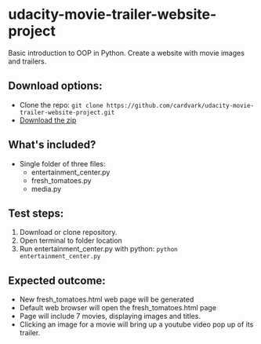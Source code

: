 # udacity-movie-trailer-website-project
Basic introduction to OOP in Python. Create a website with movie images and trailers.

## Download options:
* Clone the repo: `git clone https://github.com/cardvark/udacity-movie-trailer-website-project.git`
* [Download the zip](https://github.com/cardvark/udacity-movie-trailer-website-project/archive/master.zip)

## What's included?
* Single folder of three files:
  * entertainment_center.py
  * fresh_tomatoes.py
  * media.py

## Test steps:

1. Download or clone repository.
2. Open terminal to folder location
3. Run entertainment_center.py with python: `python entertainment_center.py`

## Expected outcome:
* New fresh_tomatoes.html web page will be generated
* Default web browser will open the fresh_tomatoes.html page
* Page will include 7 movies, displaying images and titles.
* Clicking an image for a movie will bring up a youtube video pop up of its trailer.
